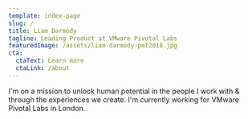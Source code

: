 ```yaml
---
template: index-page
slug: /
title: Liam Darmody
tagline: Leading Product at VMware Pivotal Labs
featuredImage: /assets/liam-darmody-pmf2018.jpg
cta:
  ctaText: Learn more
  ctaLink: /about
---
```

I'm on a mission to unlock human potential in the people I work with & through the experiences we create. I'm currently working for VMware Pivotal Labs in London.